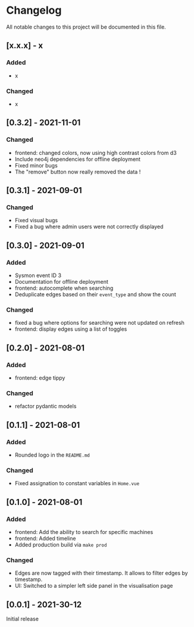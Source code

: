 # Changelog
All notable changes to this project will be documented in this file.

## [x.x.x] - x

### Added
- x

### Changed
- x


## [0.3.2] - 2021-11-01

### Changed
- frontend: changed colors, now using high contrast colors from d3
- Include neo4j dependencies for offline deployment
- Fixed minor bugs
- The "remove" button now really removed the data !

## [0.3.1] - 2021-09-01

### Changed
- Fixed visual bugs
- Fixed a bug where admin users were not correctly displayed

## [0.3.0] - 2021-09-01

### Added
- Sysmon event ID 3
- Documentation for offline deployment
- frontend: autocomplete when searching
- Deduplicate edges based on their `event_type` and show the count

### Changed
- fixed a bug where options for searching were not updated on refresh
- frontend: display edges using a list of toggles

## [0.2.0] - 2021-08-01

### Added
- frontend: edge tippy

### Changed
- refactor pydantic models

## [0.1.1] - 2021-08-01

### Added
- Rounded logo in the `README.md`

### Changed
- Fixed assignation to constant variables in `Home.vue`

## [0.1.0] - 2021-08-01

### Added
- frontend: Add the ability to search for specific machines
- frontend: Added timeline
- Added production build via `make prod`

### Changed
- Edges are now tagged with their timestamp. It allows to filter edges by timestamp.
- UI: Switched to a simpler left side panel in the visualisation page

## [0.0.1] - 2021-30-12
Initial release
